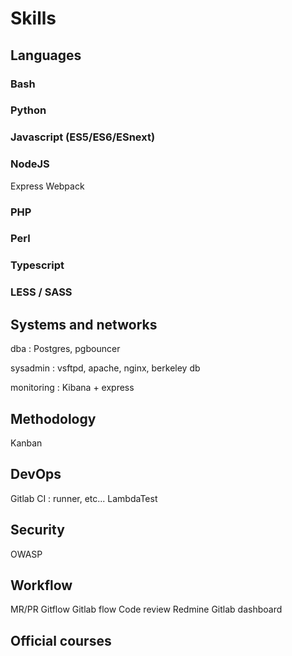 # Skills

## Languages 

### Bash

### Python

### Javascript (ES5/ES6/ESnext)

### NodeJS

Express
Webpack

### PHP

### Perl

### Typescript

### LESS / SASS




## Systems and networks

dba : Postgres, pgbouncer

sysadmin : vsftpd, apache, nginx, berkeley db

monitoring : Kibana + express

## Methodology

Kanban

## DevOps

Gitlab CI : runner, etc...
LambdaTest

## Security

OWASP

## Workflow

MR/PR
Gitflow
Gitlab flow
Code review
Redmine
Gitlab dashboard

## Official courses




